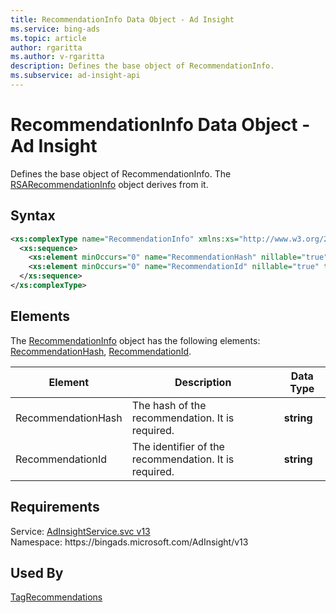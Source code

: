 ```yaml
---
title: RecommendationInfo Data Object - Ad Insight
ms.service: bing-ads
ms.topic: article
author: rgaritta
ms.author: v-rgaritta
description: Defines the base object of RecommendationInfo.
ms.subservice: ad-insight-api
---
```

# RecommendationInfo Data Object - Ad Insight
Defines the base object of RecommendationInfo. The [RSARecommendationInfo](rsarecommendationinfo.md) object derives from it.  



## Syntax
```xml
<xs:complexType name="RecommendationInfo" xmlns:xs="http://www.w3.org/2001/XMLSchema">
  <xs:sequence>
    <xs:element minOccurs="0" name="RecommendationHash" nillable="true" type="xs:string" />
    <xs:element minOccurs="0" name="RecommendationId" nillable="true" type="xs:string" />
  </xs:sequence>
</xs:complexType>
```

## <a name="elements"></a>Elements

The [RecommendationInfo](recommendationinfo.md) object has the following elements: [RecommendationHash](#recommendationhash), [RecommendationId](#recommendationid).

|Element|Description|Data Type|
|-----------|---------------|-------------|
|<a name="recommendationhash"></a>RecommendationHash|The hash of the recommendation. It is required.|**string**|
|<a name="recommendationid"></a>RecommendationId|The identifier of the recommendation. It is required. |**string**|

## Requirements
Service: [AdInsightService.svc v13](https://adinsight.api.bingads.microsoft.com/Api/Advertiser/AdInsight/v13/AdInsightService.svc)  
Namespace: https\://bingads.microsoft.com/AdInsight/v13  

## Used By
[TagRecommendations](tagrecommendations.md)  
